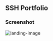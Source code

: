 ## SSH Portfolio 


### Screenshot
![landing-image](https://github.com/AnuragProg/ssh-portfolio/assets/95378716/c140660d-a1fc-4061-a682-89961e405bf1)
